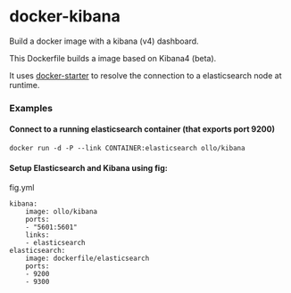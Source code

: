 # docker-kibana

Build a docker image with a kibana (v4) dashboard.

This Dockerfile builds a image based on Kibana4 (beta).

It uses [docker-starter](https://github.com/olafstauffer/docker-kibana) to resolve the connection to a elasticsearch node at runtime.

### Examples

#### Connect to a running elasticsearch container (that exports port 9200)

    docker run -d -P --link CONTAINER:elasticsearch ollo/kibana


#### Setup Elasticsearch and Kibana using fig:

fig.yml

    kibana:
        image: ollo/kibana
        ports:
        - "5601:5601"
        links:
        - elasticsearch
    elasticsearch:
        image: dockerfile/elasticsearch
        ports:
        - 9200
        - 9300

